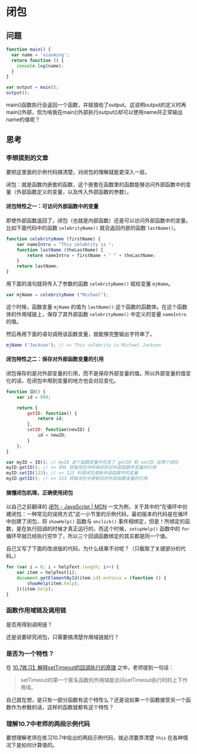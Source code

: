 # 闭包

## 问题

```javascript
function main() {
  var name = 'xiaoming';
  return function () {
    console.log(name);
  }
}

var output = main();
output();
```

main()函数执行会返回一个函数，并赋值给了output。这说明output的定义时再main()外部，但为啥我在main()外部执行output()却可以使用name并正常输出name的值呢？

## 思考

### 李想提到的文章

要把这里面的示例代码搞清楚，对闭包的理解就能更深入一层。

闭包：就是函数内嵌套的函数，这个嵌套在函数里的函数能够访问外部函数中的变量（外部函数定义的变量，以及传入外部函数的参数）。

#### 闭包特性之一：可访问外部函数中的变量

即使外部函数返回了，闭包（也就是内部函数）还是可以访问外部函数中的变量。比如下面代码中的函数 `celebrityName()` 就会返回内嵌的函数 `lastName()`。

```javascript
function celebrityName (firstName) {
    var nameIntro = "This celebrity is ";
    function lastName (theLastName) {
        return nameIntro + firstName + " " + theLastName;
    }
    return lastName;
}
```

用下面的语句就将传入了参数的函数 `celebrityName()` 赋给变量 `mjName`。

```javascript
var mjName = celebrityName ("Michael");
```

这个时候，函数变量 `mjName` 的值为 `lastName()` 这个函数的函数体。在这个函数体的作用域链上，保存了其外部函数 `celebrityName()` 中定义的变量 `nameIntro` 的值。

然后再用下面的语句调用该函数变量，就能够完整输出字符串了。

```javascript
mjName ("Jackson"); // => This celebrity is Michael Jackson
```

#### 闭包特性之二：保存对外部函数变量的引用

闭包保存的是对外部变量的引用，而不是保存外部变量的值。所以外部变量的值变化的话，在闭包中用到变量的地方也会对应变化。

```javascript
function ID() {
    var id = 999;

    return {
        getID: function() {
            return id;
        },
        setID: function(newID) {
            id = newID;
        }
    };
}

var myID = ID(); // myID 这个函数变量中包含了 getID 和 setID 这两个闭包
myID.getID(); // => 999 获取闭包中所保存的对外部函数中变量的引用
myID.setID(123); // => 123 利用闭包更新外部函数中的变量
myID.getID(); // => 123 获取闭包中更新后的外部函数变量的引用
```

#### 搞懂闭包机理，正确使用闭包

以自己之前翻译的 [闭包 - JavaScript | MDN](https://code.7xinsheng.com/post/59db149a1e5876057be9fa39) 一文为例，关于其中的“在循环中创建闭包：一种常见的误用方式”这一小节里的示例代码，最初版本的代码是在循环中创建了闭包，将 `showHelp()` 函数与 `onclick()` 事件相绑定，但是！所绑定的函数，是在执行回调的时候才真正运行的，而这个时候，`setupHelp()` 函数中的 `for` 循环早就已经执行完毕了，所以三个回调函数绑定的其实都是同一个值。

自己又写了下面的改进版的代码，为什么结果不对呢？（只截取了关键部分的代码。）

```javascript
for (var i = 0; i < helpText.length; i++) {
    var item = helpText[i];
    document.getElementById(item.id).onfocus = (function () {
        showHelp(item.help);
    })(item.help);
}
```

### 函数作用域链及调用链

是否用得到调用链？

还是说要研究闭包，只需要搞清楚作用域链就行？

### 是否为一个特性？

在 [10.7练习】解释setTimeout的回调执行的原理](https://code.7xinsheng.com/post/59d89d46c182ef50e9911187) 之中，老师提到一句话：

> setTimeout的第一个匿名函数的作用域能访问setTimeout执行时的上下作用域。

自己就在想，是只有一部分函数有这个特性么？还是说如果一个函数接受另一个函数作为参数的话，这样的函数就都有这个特性？

### 理解10.7中老师的两段示例代码

要想理解老师在练习10.7中给出的两段示例代码，就必须要弄清楚 `this` 在各种情况下是如何计算值的。
